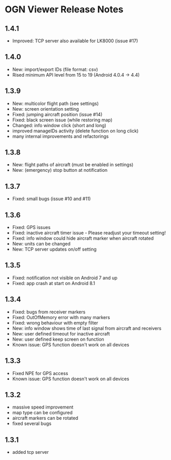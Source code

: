 # OGN Viewer Release Notes

## 1.4.1
* Improved: TCP server also available for LK8000 (issue #17)

## 1.4.0
* New: import/export IDs (file format: csv)
* Rised minimum API level from 15 to 19 (Android 4.0.4 -> 4.4)

## 1.3.9
* New: multicolor flight path (see settings)
* New: screen orientation setting
* Fixed: jumping aircraft position (issue #14)
* Fixed: black screen issue (while restoring map)
* Changed: info window click (short and long)
* improved manageIDs activity (delete function on long click)
* many internal improvements and refactorings

## 1.3.8
* New: flight paths of aircraft (must be enabled in settings)
* New: (emergency) stop button at notification

## 1.3.7
* Fixed: small bugs (issue #10 and #11)

## 1.3.6
* Fixed: GPS issues
* Fixed: inactive aircraft timer issue - Please readjust your timeout setting!
* Fixed: info window could hide aircraft marker when aircraft rotated
* New: units can be changed
* New: TCP server updates on/off setting

## 1.3.5
* Fixed: notification not visible on Android 7 and up
* Fixed: app crash at start on Android 8.1

## 1.3.4
* Fixed: bugs from receiver markers
* Fixed: OutOfMemory error with many markers
* Fixed: wrong behaviour with empty filter
* New: info window shows time of last signal from aircraft and receivers
* New: user defined timeout for inactive aircraft
* New: user defined keep screen on function
* Known issue: GPS function doesn't work on all devices

## 1.3.3
* Fixed NPE for GPS access
* Known issue: GPS function doesn't work on all devices

## 1.3.2
* massive speed improvement
* map type can be configured
* aircraft markers can be rotated
* fixed several bugs

## 1.3.1
* added tcp server
